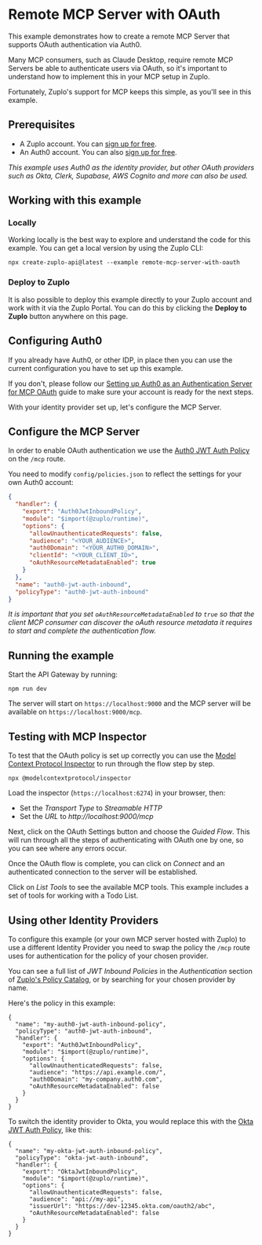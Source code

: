 # Remote MCP Server with OAuth

This example demonstrates how to create a remote MCP Server that supports OAuth authentication via Auth0.

Many MCP consumers, such as Claude Desktop, require remote MCP Servers be able to authenticate users via OAuth, so it's important to understand how to implement this in your MCP setup in Zuplo.

Fortunately, Zuplo's support for MCP keeps this simple, as you'll see in this example.

## Prerequisites

- A Zuplo account. You can [sign up for free](https://portal.zuplo.com/signup).
- An Auth0 account. You can also [sign up for free](https://auth0.com/signup).

*This example uses Auth0 as the identity provider, but other OAuth providers such as Okta, Clerk, Supabase, AWS Cognito and more can also be used.*

## Working with this example


### Locally
Working locally is the best way to explore and understand the code for this example. You can get a local version by using the Zuplo CLI:

```
npx create-zuplo-api@latest --example remote-mcp-server-with-oauth
```

### Deploy to Zuplo
It is also possible to deploy this example directly to your Zuplo account and work with it via the Zuplo Portal. You can do this by clicking the **Deploy to Zuplo** button anywhere on this page.

## Configuring Auth0
If you already have Auth0, or other IDP, in place then you can use the current configuration you have to set up this example.

If you don't, please follow our [Setting up Auth0 as an Authentication Server for MCP OAuth](https://zuplo.com/docs/articles/configuring-auth0-for-mcp-auth) guide to make sure your account is ready for the next steps.

With your identity provider set up, let's configure the MCP Server.

## Configure the MCP Server
In order to enable OAuth authentication we use the [Auth0 JWT Auth Policy](https://zuplo.com/docs/policies/auth0-jwt-auth-inbound) on the `/mcp` route.

You need to modify `config/policies.json` to reflect the settings for your own Auth0 account:

```config/policies.json
{
  "handler": {
    "export": "Auth0JwtInboundPolicy",
    "module": "$import(@zuplo/runtime)",
    "options": {
      "allowUnauthenticatedRequests": false,
      "audience": "<YOUR_AUDIENCE>",
      "auth0Domain": "<YOUR_AUTH0_DOMAIN>",
      "clientId": "<YOUR_CLIENT_ID>",
      "oAuthResourceMetadataEnabled": true
    }
  },
  "name": "auth0-jwt-auth-inbound",
  "policyType": "auth0-jwt-auth-inbound"
}
```

*It is important that you set `oAuthResourceMetadataEnabled` to `true` so that the client MCP consumer can discover the oAuth resource metadata it requires to start and complete the authentication flow.*

## Running the example

Start the API Gateway by running:

```
npm run dev
```

The server will start on `https://localhost:9000` and the MCP server will be available on `https://localhost:9000/mcp`.

## Testing with MCP Inspector

To test that the OAuth policy is set up correctly you can use the [Model Context Protocol Inspector](https://modelcontextprotocol.io/legacy/tools/inspector) to run through the flow step by step.

```
npx @modelcontextprotocol/inspector
```

Load the inspector (`https://localhost:6274`) in your browser, then:

- Set the _Transport Type_ to _Streamable HTTP_
- Set the _URL_ to _http://localhost:9000/mcp_

Next, click on the OAuth Settings button and choose the _Guided Flow_. This will run through all the steps of authenticating with OAuth one by one, so you can see where any errors occur.

Once the OAuth flow is complete, you can click on _Connect_ and an authenticated connection to the server will be established.

Click on _List Tools_ to see the available MCP tools. This example includes a set of tools for working with a Todo List.

## Using other Identity Providers

To configure this example (or your own MCP server hosted with Zuplo) to use a different Identity Provider you need to swap the policy the `/mcp` route uses for authentication for the policy of your chosen provider.

You can see a full list of _JWT Inbound Policies_ in the _Authentication_ section of [Zuplo's Policy Catalog](https://zuplo.com/docs/policies/overview), or by searching for your chosen provider by name.

Here's the policy in this example:

```
{
  "name": "my-auth0-jwt-auth-inbound-policy",
  "policyType": "auth0-jwt-auth-inbound",
  "handler": {
    "export": "Auth0JwtInboundPolicy",
    "module": "$import(@zuplo/runtime)",
    "options": {
      "allowUnauthenticatedRequests": false,
      "audience": "https://api.example.com/",
      "auth0Domain": "my-company.auth0.com",
      "oAuthResourceMetadataEnabled": false
    }
  }
}
```

To switch the identity provider to Okta, you would replace this with the [Okta JWT Auth Policy](https://zuplo.com/docs/policies/okta-jwt-auth-inbound), like this:

```
{
  "name": "my-okta-jwt-auth-inbound-policy",
  "policyType": "okta-jwt-auth-inbound",
  "handler": {
    "export": "OktaJwtInboundPolicy",
    "module": "$import(@zuplo/runtime)",
    "options": {
      "allowUnauthenticatedRequests": false,
      "audience": "api://my-api",
      "issuerUrl": "https://dev-12345.okta.com/oauth2/abc",
      "oAuthResourceMetadataEnabled": false
    }
  }
}
```